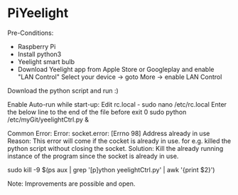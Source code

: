PiYeelight
===========
Pre-Conditions:
  - Raspberry Pi
  - Install python3
  - Yeelight smart bulb
  - Download Yeelight app from Apple Store or Googleplay and enable "LAN Control"
    Select your device -> goto More -> enable LAN Control

Download the python script and run :)

Enable Auto-run while start-up:
   Edit rc.local - sudo nano /etc/rc.local
   Enter the below line to the end of the file before exit 0
   sudo python /etc/myGit/yeelightCtrl.py &

Common Error:
Error: socket.error: [Errno 98] Address already in use
Reason: This error will come if the cocket is already in use. for e.g. killed the python script without closing the socket.
Solution: Kill the already running instance of the program since the socket is already in use.

sudo kill -9 $(ps aux | grep '[p]ython yeelightCtrl.py' | awk '{print $2}')


Note: Improvements are possible and open.
